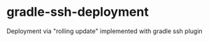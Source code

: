 gradle-ssh-deployment
=====================

Deployment via "rolling update" implemented with gradle ssh plugin
